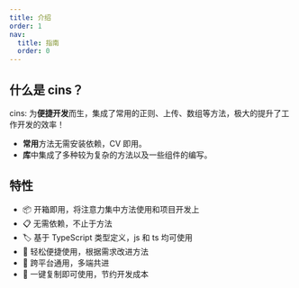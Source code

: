 ```yaml
---
title: 介绍
order: 1
nav:
  title: 指南
  order: 0
---
```


## 什么是 cins？

cins: 为**便捷开发**而生，集成了常用的正则、上传、数组等方法，极大的提升了工作开发的效率！

- **常用**方法无需安装依赖，CV 即用。
- **库**中集成了多种较为复杂的方法以及一些组件的编写。

## 特性

- 📦 开箱即用，将注意力集中方法使用和项目开发上
- 📋 无需依赖，不止于方法
- 🏷 基于 TypeScript 类型定义，js 和 ts 均可使用
- 🎨 轻松便捷使用，根据需求改进方法
- 📱 跨平台通用，多端共进
- 📡 一键复制即可使用，节约开发成本
